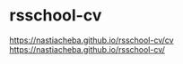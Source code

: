 # rsschool-cv

https://nastiacheba.github.io/rsschool-cv/cv
https://nastiacheba.github.io/rsschool-cv/
